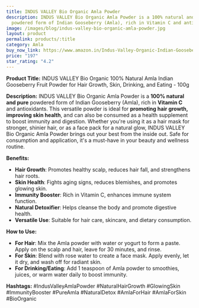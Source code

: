 ```yaml
---
title: INDUS VALLEY Bio Organic Amla Powder
description: INDUS VALLEY Bio Organic Amla Powder is a 100% natural and pure
  powdered form of Indian Gooseberry (Amla), rich in Vitamin C and antioxidants.
image: /images/blog/indus-valley-bio-organic-amla-powder.jpg
layout: product
permalink: products/:title
category: Amla
buy_now_link: https://www.amazon.in/Indus-Valley-Organic-Indian-Gooseberry/dp/B01MXRZJSB/ref=sr_1_4_sspa?crid=9NCKR3RZI9QI&tag=m0150-21
price: "197"
star_rating: "4.2"
---
```

**Product Title:** INDUS VALLEY Bio Organic 100% Natural Amla Indian Gooseberry Fruit Powder for Hair Growth, Skin, Drinking, and Eating - 100g

**Description:**
INDUS VALLEY Bio Organic Amla Powder is a **100% natural and pure** powdered form of Indian Gooseberry (Amla), rich in **Vitamin C** and antioxidants. This versatile powder is ideal for **promoting hair growth, improving skin health**, and can also be consumed as a health supplement to boost immunity and digestion. Whether you're using it as a hair mask for stronger, shinier hair, or as a face pack for a natural glow, INDUS VALLEY Bio Organic Amla Powder brings out your best from the inside out. Safe for consumption and application, it's a must-have in your beauty and wellness routine.

**Benefits:**
- **Hair Growth**: Promotes healthy scalp, reduces hair fall, and strengthens hair roots.
- **Skin Health**: Fights aging signs, reduces blemishes, and promotes glowing skin.
- **Immunity Booster**: Rich in Vitamin C, enhances immune system function.
- **Natural Detoxifier**: Helps cleanse the body and promote digestive health.
- **Versatile Use**: Suitable for hair care, skincare, and dietary consumption.

**How to Use:**
- **For Hair**: Mix the Amla powder with water or yogurt to form a paste. Apply on the scalp and hair, leave for 30 minutes, and rinse.
- **For Skin**: Blend with rose water to create a face mask. Apply evenly, let it dry, and wash off for radiant skin.
- **For Drinking/Eating**: Add 1 teaspoon of Amla powder to smoothies, juices, or warm water daily to boost immunity.

**Hashtags:**
#IndusValleyAmlaPowder #NaturalHairGrowth #GlowingSkin #ImmunityBooster #PureAmla #NaturalDetox #AmlaForHair #AmlaForSkin #BioOrganic
